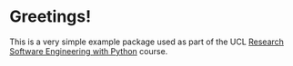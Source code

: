 Greetings!
==========

This is a very simple example package used as part of the UCL
[Research Software Engineering with Python](development.rc.ucl.ac.uk/training/engineering) course.
